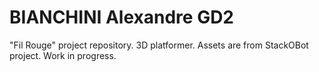 # BIANCHINI Alexandre GD2
"Fil Rouge" project repository. 3D platformer. Assets are from StackOBot project. Work in progress.

